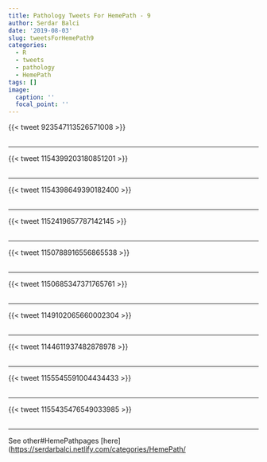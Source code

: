 ```yaml
---
title: Pathology Tweets For HemePath - 9
author: Serdar Balci
date: '2019-08-03'
slug: tweetsForHemePath9
categories:
  - R
  - tweets
  - pathology
  - HemePath
tags: []
image:
  caption: ''
  focal_point: ''
---
```



{{< tweet 923547113526571008 >}}
<br>
<br>
<hr>
{{< tweet 1154399203180851201 >}}
<br>
<br>
<hr>
{{< tweet 1154398649390182400 >}}
<br>
<br>
<hr>
{{< tweet 1152419657787142145 >}}
<br>
<br>
<hr>
{{< tweet 1150788916556865538 >}}
<br>
<br>
<hr>
{{< tweet 1150685347371765761 >}}
<br>
<br>
<hr>
{{< tweet 1149102065660002304 >}}
<br>
<br>
<hr>
{{< tweet 1144611937482878978 >}}
<br>
<br>
<hr>
{{< tweet 1155545591004434433 >}}
<br>
<br>
<hr>
{{< tweet 1155435476549033985 >}}
<br>
<br>
<hr>


See other#HemePathpages [here](https://serdarbalci.netlify.com/categories/HemePath/
